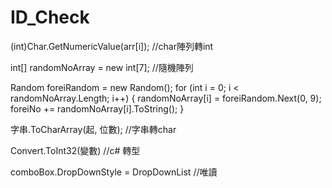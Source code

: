 # ID_Check

(int)Char.GetNumericValue(arr[i]);     //char陣列轉int

int[] randomNoArray = new int[7];      //隨機陣列

Random foreiRandom = new Random();
  for (int i = 0; i < randomNoArray.Length; i++)
  {
    randomNoArray[i] = foreiRandom.Next(0, 9);
    foreiNo += randomNoArray[i].ToString();
  }
  
  字串.ToCharArray(起, 位數);           //字串轉char
  
  Convert.ToInt32(變數)                //c# 轉型
  
  comboBox.DropDownStyle = DropDownList  //唯讀
